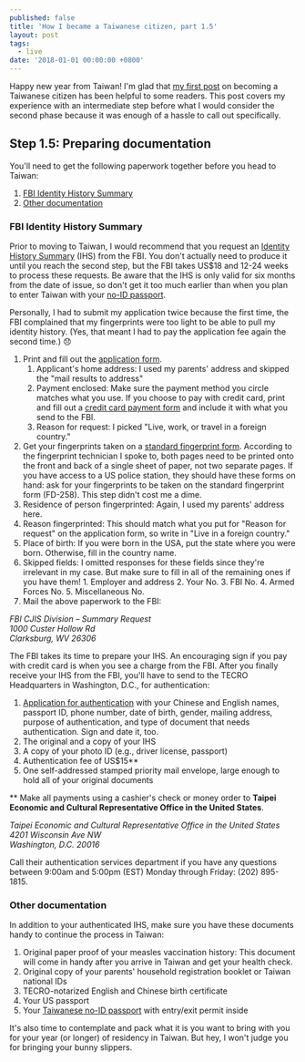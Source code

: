 ```yaml
---
published: false
title: 'How I became a Taiwanese citizen, part 1.5'
layout: post
tags:
  - live
date: '2018-01-01 00:00:00 +0800'
---
```

Happy new year from Taiwan! I'm glad that [my first post][permalink-tw-part1] on becoming a Taiwanese citizen has been helpful to some readers. This post covers my experience with an intermediate step before what I would consider the second phase because it was enough of a hassle to call out specifically.

<!--more-->

## Step 1.5: Preparing documentation

You'll need to get the following paperwork together before you head to Taiwan:

  1. [FBI Identity History Summary](#fbi-identity-history-summary)
  1. [Other documentation](#other-documentation)

### FBI Identity History Summary

Prior to moving to Taiwan, I would recommend that you request an [Identity History Summary](https://www.fbi.gov/services/cjis/identity-history-summary-checks) (IHS) from the FBI. You don't actually need to produce it until you reach the second step, but the FBI takes US$18 and 12-24 weeks to process these requests. Be aware that the IHS is only valid for six months from the date of issue, so don't get it too much earlier than when you plan to enter Taiwan with your [no-ID passport][permalink-tw-part1].

Personally, I had to submit my application twice because the first time, the FBI complained that my fingerprints were too light to be able to pull my identity history. (Yes, that meant I had to pay the application fee again the second time.) :disappointed:

1. Print and fill out the [application form](https://forms.fbi.gov/identity-history-summary-checks-review/q384893984839334.pdf).
    1. Applicant's home address: I used my parents' address and skipped the "mail results to address"
    2. Payment enclosed: Make sure the payment method you circle matches what you use. If you choose to pay with credit card, print and fill out a [credit card payment form](https://www.fbi.gov/file-repository/credit-card-payment-form-121012a.pdf) and include it with what you send to the FBI.
    3. Reason for request: I picked "Live, work, or travel in a foreign country."
2. Get your fingerprints taken on a [standard fingerprint form](https://www.fbi.gov/file-repository/standard-fingerprint-form-fd-258-1.pdf). According to the fingerprint technician I spoke to, both pages need to be printed onto the front and back of a single sheet of paper, not two separate pages. If you have access to a US police station, they should have these forms on hand: ask for your fingerprints to be taken on the standard fingerprint form (FD-258). This step didn't cost me a dime.
  1. Residence of person fingerprinted: Again, I used my parents' address here.
  2. Reason fingerprinted: This should match what you put for "Reason for request" on the application form, so write in "Live in a foreign country."
  3. Place of birth: If you were born in the USA, put the state where you were born. Otherwise, fill in the country name.
  4. Skipped fields: I omitted responses for these fields since they're irrelevant in my case. But make sure to fill in all of the remaining ones if you have them!
    1. Employer and address
    2. Your No.
    3. FBI No.
    4. Armed Forces No.
    5. Miscellaneous No.
3. Mail the above paperwork to the FBI:

<address>
  FBI CJIS Division – Summary Request<br/>
  1000 Custer Hollow Rd<br/>
  Clarksburg, WV 26306
</address>

The FBI takes its time to prepare your IHS. An encouraging sign if you pay with credit card is when you see a charge from the FBI. After you finally receive your IHS from the FBI, you'll have to send to the TECRO Headquarters in Washington, D.C., for authentication:

  1. [Application for authentication](http://maintain.taiwanembassy.org/uploads/sites/28/2015/08/610316224671.pdf) with your Chinese and English names, passport ID, phone number, date of birth, gender, mailing address, purpose of authentication, and type of document that needs authentication. Sign and date it, too.
  1. The original and a copy of your IHS
  1. A copy of your photo ID (e.g., driver license, passport)
  1. Authentication fee of US$15**
  1. One self-addressed stamped priority mail envelope, large enough to hold all of your original documents

**  Make all payments using a cashier's check or money order to **Taipei Economic and Cultural Representative Office in the United States**.

<address>
  Taipei Economic and Cultural Representative Office in the United States<br/>
  4201 Wisconsin Ave NW<br/>
  Washington, D.C. 20016
</address>

Call their authentication services department if you have any questions between 9:00am and 5:00pm (EST) Monday through Friday: (202) 895-1815.

### Other documentation

In addition to your authenticated IHS, make sure you have these documents handy to continue the process in Taiwan:

1. Original paper proof of your measles vaccination history: This document will come in handy after you arrive in Taiwan and get your health check.
1. Original copy of your parents' household registration booklet or Taiwan national IDs
1. TECRO-notarized English and Chinese birth certificate
1. Your US passport
1. Your [Taiwanese no-ID passport][permalink-tw-part1] with entry/exit permit inside

It's also time to contemplate and pack what it is you want to bring with you for your year (or longer) of residency in Taiwan. But hey, I won't judge you for bringing your bunny slippers.

[permalink-tw-part1]: /the-path-to-taiwanese-citizenship-step-1/
